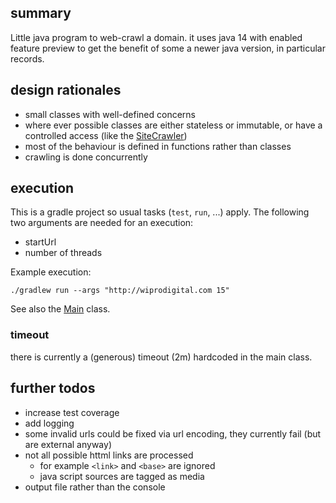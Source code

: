 ## summary
Little java program to web-crawl a domain.
it uses java 14 with enabled feature preview to get the benefit of some a newer java version, in particular records.

## design rationales
- small classes with well-defined concerns
- where ever possible classes are either stateless or immutable, or have a controlled access (like the [SiteCrawler](src/main/java/org/webcrawly/crawler/SiteCrawler.java))
- most of the behaviour is defined in functions rather than classes
- crawling is done concurrently

## execution

This is a gradle project so usual tasks (`test`, `run`, ...) apply.
The following two arguments are needed for an execution:
- startUrl
- number of threads

Example execution:
```
./gradlew run --args "http://wiprodigital.com 15"
```

See also the [Main](src/main/java/org/webcrawly/Main.java) class.

### timeout
there is currently a (generous) timeout (2m) hardcoded in the main class.

## further todos
- increase test coverage
- add logging
- some invalid urls could be fixed via url encoding, they currently fail (but are external anyway)
- not all possible httml links are processed
    - for example `<link>` and `<base>` are ignored
    - java script sources are tagged as media
- output file rather than the console